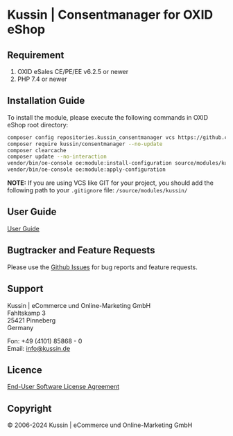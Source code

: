 # Kussin | Consentmanager for OXID eShop

## Requirement

1. OXID eSales CE/PE/EE v6.2.5 or newer
2. PHP 7.4 or newer

## Installation Guide

To install the module, please execute the following commands in OXID eShop root directory:

```bash
composer config repositories.kussin_consentmanager vcs https://github.com/kussin/OxidConsentmanager.git
composer require kussin/consentmanager --no-update
composer clearcache
composer update --no-interaction
vendor/bin/oe-console oe:module:install-configuration source/modules/kussin/consentmanager/
vendor/bin/oe-console oe:module:apply-configuration
```

**NOTE:** If you are using VCS like GIT for your project, you should add the following path to your `.gitignore` file:
`/source/modules/kussin/`

## User Guide

[User Guide](USER_GUIDE.md)

## Bugtracker and Feature Requests

Please use the [Github Issues](https://github.com/kussin/OxidConsentmanager/issues) for bug reports and feature requests.

## Support

Kussin | eCommerce und Online-Marketing GmbH<br>
Fahltskamp 3<br>
25421 Pinneberg<br>
Germany

Fon: +49 (4101) 85868 - 0<br>
Email: info@kussin.de

## Licence

[End-User Software License Agreement](LICENSE.md)

## Copyright

&copy; 2006-2024 Kussin | eCommerce und Online-Marketing GmbH
